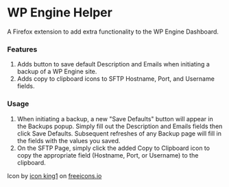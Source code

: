 # WP Engine Helper

A Firefox extension to add extra functionality to the WP Engine Dashboard.

### Features

1. Adds button to save default Description and Emails when initiating a backup of a WP Engine site.
2. Adds copy to clipboard icons to SFTP Hostname, Port, and Username fields.

### Usage

1. When initiating a backup, a new "Save Defaults" button will appear in the Backups popup. Simply fill out the Description and Emails fields then click Save Defaults. Subsequent refreshes of any Backup page will fill in the fields with the values you saved.
2. On the SFTP Page, simply click the added Copy to Clipboard icon to copy the appropriate field (Hostname, Port, or Username) to the clipboard.

Icon by <a href="https://freeicons.io/profile/3">icon king1</a> on <a href="https://freeicons.io">freeicons.io</a>
